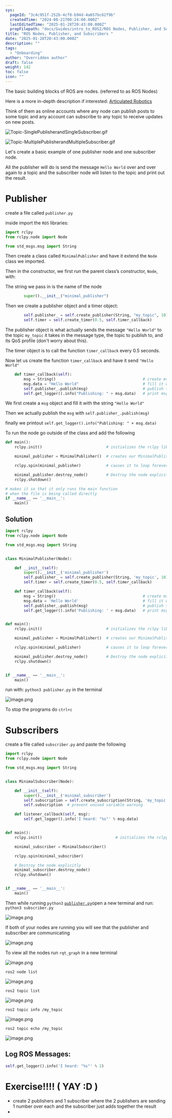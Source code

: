 ```yaml
---
sys:
  pageId: "3c4c951f-252b-4cf8-b94d-4a657bc62f9b"
  createdTime: "2024-08-21T00:24:00.000Z"
  lastEditedTime: "2025-01-28T20:43:00.000Z"
  propFilepath: "docs/Guides/intro_to_ROS2/ROS Nodes, Publisher, and Subscribers .md"
title: "ROS Nodes, Publisher, and Subscribers "
date: "2025-01-28T20:43:00.000Z"
description: ""
tags:
  - "Onboarding"
author: "Overridden author"
draft: false
weight: 142
toc: false
icon: ""
---
```


The basic building blocks of ROS are nodes. (referred to as ROS Nodes)

Here is a more in-depth description if interested: [Articulated Robotics](https://articulatedrobotics.xyz/tutorials/ready-for-ros/ros-overview#2-nodes)

Think of them as online accounts where any node can publish posts to some topic and any account can subscribe to any topic to receive updates on new posts.

![Topic-SinglePublisherandSingleSubscriber.gif](https://docs.ros.org/en/humble/_images/Topic-SinglePublisherandSingleSubscriber.gif)

![Topic-MultiplePublisherandMultipleSubscriber.gif](https://docs.ros.org/en/humble/_images/Topic-MultiplePublisherandMultipleSubscriber.gif)

Let's create a basic example of one publisher node and one subscriber node.

All the publisher will do is send the message `Hello World` over and over again to a topic and the subscriber node will listen to the topic and print out the result.

# Publisher

create a file called `publisher.py` 

inside import the `ROS` libraries:

```python
import rclpy
from rclpy.node import Node

from std_msgs.msg import String
```

Then create a class called `MinimalPublisher` and have it extend the `Node` class we imported.

Then in the constructor, we first run the parent class’s constructor, `Node`, with:

The string we pass in is the name of the node

```python
        super().__init__("minimal_publisher")
```

Then we create a publisher object and a timer object:

```python
        self.publisher_ = self.create_publisher(String, "my_topic", 10)
        self.timer = self.create_timer(0.5, self.timer_callback)
```

The publisher object is what actually sends the message `"Hello World"` to the topic `my_topic` it takes in the message type, the topic to publish to, and its QoS profile (don't worry about this).

The timer object is to call the function `timer_callback` every 0.5 seconds.

Now let us create the function `timer_callback` and have it send `"Hello World"`

```python
    def timer_callback(self):
        msg = String()                                      # create msg object
        msg.data = "Hello World"                            # fill it with data
        self.publisher_.publish(msg)                        # publish the message
        self.get_logger().info("Publishing: " + msg.data)   # print msg
```

We first create a `msg` object and fill it with the string `"Hello World"`

Then we actually publish the `msg` with `self.publisher_.publish(msg)`

finally we printout `self.get_logger().info("Publishing: " + msg.data)`

To run the node go outside of the class and add the following

```python
def main():
    rclpy.init()                            # initializes the rclpy library

    minimal_publisher = MinimalPublisher()  # creates our MinimalPublisher object

    rclpy.spin(minimal_publisher)           # causes it to loop forever

    minimal_publisher.destroy_node()        # Destroy the node explicitly
    rclpy.shutdown()

# makes it so that it only runs the main function
# when the file is being called directly
if __name__ == '__main__': 
    main()
```

## Solution

```python
import rclpy
from rclpy.node import Node

from std_msgs.msg import String


class MinimalPublisher(Node):

    def __init__(self):
        super().__init__('minimal_publisher')
        self.publisher_ = self.create_publisher(String, 'my_topic', 10)
        self.timer = self.create_timer(0.5, self.timer_callback)

    def timer_callback(self):
        msg = String()                                      # create msg object
        msg.data = 'Hello World'                            # fill it with data
        self.publisher_.publish(msg)                        # publish the message
        self.get_logger().info('Publishing: ' + msg.data)   # print msg


def main():
    rclpy.init()                            # initializes the rclpy library

    minimal_publisher = MinimalPublisher()  # creates our MinimalPublisher object

    rclpy.spin(minimal_publisher)           # causes it to loop forever

    minimal_publisher.destroy_node()        # Destroy the node explicitly
    rclpy.shutdown()


if __name__ == '__main__':
    main()
```

run with: `python3 publisher.py` in the terminal

![image.png](https://prod-files-secure.s3.us-west-2.amazonaws.com/d518164a-d88e-44d1-a4ee-3adb3bd8bce0/9214accb-ad5b-44f1-a31c-b3167c59138b/image.png?X-Amz-Algorithm=AWS4-HMAC-SHA256&X-Amz-Content-Sha256=UNSIGNED-PAYLOAD&X-Amz-Credential=ASIAZI2LB466UIXQ4LYM%2F20250308%2Fus-west-2%2Fs3%2Faws4_request&X-Amz-Date=20250308T060837Z&X-Amz-Expires=3600&X-Amz-Security-Token=IQoJb3JpZ2luX2VjEA0aCXVzLXdlc3QtMiJHMEUCIEWT2UPr40aZZgkyhkN3fSocI4mIoNk11N7IiGuFIXgEAiEArmNcPHWKK2NHzXELiLzmVTgGO%2FSpH3IGHATfQC7qhG8q%2FwMIVhAAGgw2Mzc0MjMxODM4MDUiDHSgR%2FDi%2FHBIv3DC6yrcAyjZcbvpquTUBg7XeVRz9tEH9x2Lq%2FqjrvDiEacy9V87nkDB13TTf59a4kaOiEuMrQJTPO7KR8nnWr4Y1vVZzdpbmVx4KDAhv8fsKDjF9AOL11nA2n8fT8PbIWLnokZsfLRiDe8LyUXX%2FDgFZ495YoQy%2B%2FjomDHteJcrx%2B183zEB8o2QNXwHjLVwElaNENOINbYtDb7ZPtbzn4Xh3%2FiOiB9NTE5wkiQAFMHHjhP1SP6Chh%2FsaVIbAanSx3w61DC7xBdYrmkmVpXZq8FT9mlzDaxJmTq1jYg3QZUIPLLc1%2FiawgFdIDv6xNKRI0kKk9uV31m1yPflM3fan1lJLK17Uw98YegZXmjqM1gEoPiJlkZg9BfQ8wwuG5SnUBFcDb4KDuNbV9KhcXkTACpMW%2BjBsd2U1AM5POXjCfKUA%2FaSN%2B6kvFWln%2F7iDx5%2FmoKOL4I5J4VH5Sa1HY4PmiFouZW8Tup8bylygZ%2FshcluhrtHPNcsiA51aOzSVFiYBeQb3zwn%2Fz9us6rDnJwLu2Bv5hbFjeRooxAlIDM5mqMo6Ld0F50Chk1HCT%2Fy9gLQv0sx%2BmHA8h4KiO0i8MGFiAz5qLQc1%2FA2nL1A0E3CQmqRfkKbqzMgTuHxNOSmGJVFR8yeMIWer74GOqUB7EzqKNRuyOFLAr1hbO0ZWLZ0lA3S8UYFrXg%2FvtNHpwmLeTpK8XjI52te7m%2FpvwWHPydl8KyXiTFYBHhdizJG2OeH9Bszk7OYd4Ocy3JLwihhSkzst%2FyUJFvSUPydzUPCqqLdKJexjZqAxTX7rQ%2BZSBcvI1QU1sP%2F5xKVC%2BPYZvnra94dAdygLpeOK9JICZ25fWcNQJ%2FHzcMcbHCWweGWv5OmIN8Q&X-Amz-Signature=54cb154a9a2a0e19aec8593b3c63a0f743e9018cc95e4212b322eff15e67bb9f&X-Amz-SignedHeaders=host&x-id=GetObject)

To stop the programs do `ctrl+c`

# Subscribers

create a file called `subscriber.py` and paste the following

```python
import rclpy
from rclpy.node import Node

from std_msgs.msg import String


class MinimalSubscriber(Node):

    def __init__(self):
        super().__init__('minimal_subscriber')
        self.subscription = self.create_subscription(String, 'my_topic', self.listener_callback, 10)
        self.subscription  # prevent unused variable warning

    def listener_callback(self, msg):
        self.get_logger().info('I heard: "%s"' % msg.data)


def main():
    rclpy.init()                                # initializes the rclpy library

    minimal_subscriber = MinimalSubscriber()

    rclpy.spin(minimal_subscriber)

    # Destroy the node explicitly
    minimal_subscriber.destroy_node()
    rclpy.shutdown()


if __name__ == '__main__':
    main()
```

Then while running `python3` [`publisher.py`](http://publisher.py/)open a new terminal and run: `python3 subscriber.py` 

![image.png](https://prod-files-secure.s3.us-west-2.amazonaws.com/d518164a-d88e-44d1-a4ee-3adb3bd8bce0/611fccf2-c738-4dbd-94e9-98f209092866/image.png?X-Amz-Algorithm=AWS4-HMAC-SHA256&X-Amz-Content-Sha256=UNSIGNED-PAYLOAD&X-Amz-Credential=ASIAZI2LB466UIXQ4LYM%2F20250308%2Fus-west-2%2Fs3%2Faws4_request&X-Amz-Date=20250308T060837Z&X-Amz-Expires=3600&X-Amz-Security-Token=IQoJb3JpZ2luX2VjEA0aCXVzLXdlc3QtMiJHMEUCIEWT2UPr40aZZgkyhkN3fSocI4mIoNk11N7IiGuFIXgEAiEArmNcPHWKK2NHzXELiLzmVTgGO%2FSpH3IGHATfQC7qhG8q%2FwMIVhAAGgw2Mzc0MjMxODM4MDUiDHSgR%2FDi%2FHBIv3DC6yrcAyjZcbvpquTUBg7XeVRz9tEH9x2Lq%2FqjrvDiEacy9V87nkDB13TTf59a4kaOiEuMrQJTPO7KR8nnWr4Y1vVZzdpbmVx4KDAhv8fsKDjF9AOL11nA2n8fT8PbIWLnokZsfLRiDe8LyUXX%2FDgFZ495YoQy%2B%2FjomDHteJcrx%2B183zEB8o2QNXwHjLVwElaNENOINbYtDb7ZPtbzn4Xh3%2FiOiB9NTE5wkiQAFMHHjhP1SP6Chh%2FsaVIbAanSx3w61DC7xBdYrmkmVpXZq8FT9mlzDaxJmTq1jYg3QZUIPLLc1%2FiawgFdIDv6xNKRI0kKk9uV31m1yPflM3fan1lJLK17Uw98YegZXmjqM1gEoPiJlkZg9BfQ8wwuG5SnUBFcDb4KDuNbV9KhcXkTACpMW%2BjBsd2U1AM5POXjCfKUA%2FaSN%2B6kvFWln%2F7iDx5%2FmoKOL4I5J4VH5Sa1HY4PmiFouZW8Tup8bylygZ%2FshcluhrtHPNcsiA51aOzSVFiYBeQb3zwn%2Fz9us6rDnJwLu2Bv5hbFjeRooxAlIDM5mqMo6Ld0F50Chk1HCT%2Fy9gLQv0sx%2BmHA8h4KiO0i8MGFiAz5qLQc1%2FA2nL1A0E3CQmqRfkKbqzMgTuHxNOSmGJVFR8yeMIWer74GOqUB7EzqKNRuyOFLAr1hbO0ZWLZ0lA3S8UYFrXg%2FvtNHpwmLeTpK8XjI52te7m%2FpvwWHPydl8KyXiTFYBHhdizJG2OeH9Bszk7OYd4Ocy3JLwihhSkzst%2FyUJFvSUPydzUPCqqLdKJexjZqAxTX7rQ%2BZSBcvI1QU1sP%2F5xKVC%2BPYZvnra94dAdygLpeOK9JICZ25fWcNQJ%2FHzcMcbHCWweGWv5OmIN8Q&X-Amz-Signature=549ff450c3df402d100af82659a9dcb77ac980415a8f8de281da628715626ec0&X-Amz-SignedHeaders=host&x-id=GetObject)

If both of your nodes are running you will see that the publisher and subscriber are communicating

![image.png](https://prod-files-secure.s3.us-west-2.amazonaws.com/d518164a-d88e-44d1-a4ee-3adb3bd8bce0/eea428b5-1cf0-43bb-a30b-81cbaf6c5c78/image.png?X-Amz-Algorithm=AWS4-HMAC-SHA256&X-Amz-Content-Sha256=UNSIGNED-PAYLOAD&X-Amz-Credential=ASIAZI2LB466UIXQ4LYM%2F20250308%2Fus-west-2%2Fs3%2Faws4_request&X-Amz-Date=20250308T060837Z&X-Amz-Expires=3600&X-Amz-Security-Token=IQoJb3JpZ2luX2VjEA0aCXVzLXdlc3QtMiJHMEUCIEWT2UPr40aZZgkyhkN3fSocI4mIoNk11N7IiGuFIXgEAiEArmNcPHWKK2NHzXELiLzmVTgGO%2FSpH3IGHATfQC7qhG8q%2FwMIVhAAGgw2Mzc0MjMxODM4MDUiDHSgR%2FDi%2FHBIv3DC6yrcAyjZcbvpquTUBg7XeVRz9tEH9x2Lq%2FqjrvDiEacy9V87nkDB13TTf59a4kaOiEuMrQJTPO7KR8nnWr4Y1vVZzdpbmVx4KDAhv8fsKDjF9AOL11nA2n8fT8PbIWLnokZsfLRiDe8LyUXX%2FDgFZ495YoQy%2B%2FjomDHteJcrx%2B183zEB8o2QNXwHjLVwElaNENOINbYtDb7ZPtbzn4Xh3%2FiOiB9NTE5wkiQAFMHHjhP1SP6Chh%2FsaVIbAanSx3w61DC7xBdYrmkmVpXZq8FT9mlzDaxJmTq1jYg3QZUIPLLc1%2FiawgFdIDv6xNKRI0kKk9uV31m1yPflM3fan1lJLK17Uw98YegZXmjqM1gEoPiJlkZg9BfQ8wwuG5SnUBFcDb4KDuNbV9KhcXkTACpMW%2BjBsd2U1AM5POXjCfKUA%2FaSN%2B6kvFWln%2F7iDx5%2FmoKOL4I5J4VH5Sa1HY4PmiFouZW8Tup8bylygZ%2FshcluhrtHPNcsiA51aOzSVFiYBeQb3zwn%2Fz9us6rDnJwLu2Bv5hbFjeRooxAlIDM5mqMo6Ld0F50Chk1HCT%2Fy9gLQv0sx%2BmHA8h4KiO0i8MGFiAz5qLQc1%2FA2nL1A0E3CQmqRfkKbqzMgTuHxNOSmGJVFR8yeMIWer74GOqUB7EzqKNRuyOFLAr1hbO0ZWLZ0lA3S8UYFrXg%2FvtNHpwmLeTpK8XjI52te7m%2FpvwWHPydl8KyXiTFYBHhdizJG2OeH9Bszk7OYd4Ocy3JLwihhSkzst%2FyUJFvSUPydzUPCqqLdKJexjZqAxTX7rQ%2BZSBcvI1QU1sP%2F5xKVC%2BPYZvnra94dAdygLpeOK9JICZ25fWcNQJ%2FHzcMcbHCWweGWv5OmIN8Q&X-Amz-Signature=0d905e52a978b9ba8374f01a4606131066b0155e13ffd6d373205aed8c2190e7&X-Amz-SignedHeaders=host&x-id=GetObject)

To view all the nodes run `rqt_graph` in a new terminal

![image.png](https://prod-files-secure.s3.us-west-2.amazonaws.com/d518164a-d88e-44d1-a4ee-3adb3bd8bce0/1d98e964-4318-4d62-b5c4-8c8f78368598/image.png?X-Amz-Algorithm=AWS4-HMAC-SHA256&X-Amz-Content-Sha256=UNSIGNED-PAYLOAD&X-Amz-Credential=ASIAZI2LB466UIXQ4LYM%2F20250308%2Fus-west-2%2Fs3%2Faws4_request&X-Amz-Date=20250308T060837Z&X-Amz-Expires=3600&X-Amz-Security-Token=IQoJb3JpZ2luX2VjEA0aCXVzLXdlc3QtMiJHMEUCIEWT2UPr40aZZgkyhkN3fSocI4mIoNk11N7IiGuFIXgEAiEArmNcPHWKK2NHzXELiLzmVTgGO%2FSpH3IGHATfQC7qhG8q%2FwMIVhAAGgw2Mzc0MjMxODM4MDUiDHSgR%2FDi%2FHBIv3DC6yrcAyjZcbvpquTUBg7XeVRz9tEH9x2Lq%2FqjrvDiEacy9V87nkDB13TTf59a4kaOiEuMrQJTPO7KR8nnWr4Y1vVZzdpbmVx4KDAhv8fsKDjF9AOL11nA2n8fT8PbIWLnokZsfLRiDe8LyUXX%2FDgFZ495YoQy%2B%2FjomDHteJcrx%2B183zEB8o2QNXwHjLVwElaNENOINbYtDb7ZPtbzn4Xh3%2FiOiB9NTE5wkiQAFMHHjhP1SP6Chh%2FsaVIbAanSx3w61DC7xBdYrmkmVpXZq8FT9mlzDaxJmTq1jYg3QZUIPLLc1%2FiawgFdIDv6xNKRI0kKk9uV31m1yPflM3fan1lJLK17Uw98YegZXmjqM1gEoPiJlkZg9BfQ8wwuG5SnUBFcDb4KDuNbV9KhcXkTACpMW%2BjBsd2U1AM5POXjCfKUA%2FaSN%2B6kvFWln%2F7iDx5%2FmoKOL4I5J4VH5Sa1HY4PmiFouZW8Tup8bylygZ%2FshcluhrtHPNcsiA51aOzSVFiYBeQb3zwn%2Fz9us6rDnJwLu2Bv5hbFjeRooxAlIDM5mqMo6Ld0F50Chk1HCT%2Fy9gLQv0sx%2BmHA8h4KiO0i8MGFiAz5qLQc1%2FA2nL1A0E3CQmqRfkKbqzMgTuHxNOSmGJVFR8yeMIWer74GOqUB7EzqKNRuyOFLAr1hbO0ZWLZ0lA3S8UYFrXg%2FvtNHpwmLeTpK8XjI52te7m%2FpvwWHPydl8KyXiTFYBHhdizJG2OeH9Bszk7OYd4Ocy3JLwihhSkzst%2FyUJFvSUPydzUPCqqLdKJexjZqAxTX7rQ%2BZSBcvI1QU1sP%2F5xKVC%2BPYZvnra94dAdygLpeOK9JICZ25fWcNQJ%2FHzcMcbHCWweGWv5OmIN8Q&X-Amz-Signature=548d103c10e0ae4a1cf4b3def6638cb1edfd5f674b56456ff82b38f7fa862b5c&X-Amz-SignedHeaders=host&x-id=GetObject)

`ros2 node list`

![image.png](https://prod-files-secure.s3.us-west-2.amazonaws.com/d518164a-d88e-44d1-a4ee-3adb3bd8bce0/680ac8cf-e6d9-4164-9ece-5b9a6fccffee/image.png?X-Amz-Algorithm=AWS4-HMAC-SHA256&X-Amz-Content-Sha256=UNSIGNED-PAYLOAD&X-Amz-Credential=ASIAZI2LB466UIXQ4LYM%2F20250308%2Fus-west-2%2Fs3%2Faws4_request&X-Amz-Date=20250308T060837Z&X-Amz-Expires=3600&X-Amz-Security-Token=IQoJb3JpZ2luX2VjEA0aCXVzLXdlc3QtMiJHMEUCIEWT2UPr40aZZgkyhkN3fSocI4mIoNk11N7IiGuFIXgEAiEArmNcPHWKK2NHzXELiLzmVTgGO%2FSpH3IGHATfQC7qhG8q%2FwMIVhAAGgw2Mzc0MjMxODM4MDUiDHSgR%2FDi%2FHBIv3DC6yrcAyjZcbvpquTUBg7XeVRz9tEH9x2Lq%2FqjrvDiEacy9V87nkDB13TTf59a4kaOiEuMrQJTPO7KR8nnWr4Y1vVZzdpbmVx4KDAhv8fsKDjF9AOL11nA2n8fT8PbIWLnokZsfLRiDe8LyUXX%2FDgFZ495YoQy%2B%2FjomDHteJcrx%2B183zEB8o2QNXwHjLVwElaNENOINbYtDb7ZPtbzn4Xh3%2FiOiB9NTE5wkiQAFMHHjhP1SP6Chh%2FsaVIbAanSx3w61DC7xBdYrmkmVpXZq8FT9mlzDaxJmTq1jYg3QZUIPLLc1%2FiawgFdIDv6xNKRI0kKk9uV31m1yPflM3fan1lJLK17Uw98YegZXmjqM1gEoPiJlkZg9BfQ8wwuG5SnUBFcDb4KDuNbV9KhcXkTACpMW%2BjBsd2U1AM5POXjCfKUA%2FaSN%2B6kvFWln%2F7iDx5%2FmoKOL4I5J4VH5Sa1HY4PmiFouZW8Tup8bylygZ%2FshcluhrtHPNcsiA51aOzSVFiYBeQb3zwn%2Fz9us6rDnJwLu2Bv5hbFjeRooxAlIDM5mqMo6Ld0F50Chk1HCT%2Fy9gLQv0sx%2BmHA8h4KiO0i8MGFiAz5qLQc1%2FA2nL1A0E3CQmqRfkKbqzMgTuHxNOSmGJVFR8yeMIWer74GOqUB7EzqKNRuyOFLAr1hbO0ZWLZ0lA3S8UYFrXg%2FvtNHpwmLeTpK8XjI52te7m%2FpvwWHPydl8KyXiTFYBHhdizJG2OeH9Bszk7OYd4Ocy3JLwihhSkzst%2FyUJFvSUPydzUPCqqLdKJexjZqAxTX7rQ%2BZSBcvI1QU1sP%2F5xKVC%2BPYZvnra94dAdygLpeOK9JICZ25fWcNQJ%2FHzcMcbHCWweGWv5OmIN8Q&X-Amz-Signature=64fbcc0890330b8978bee8d7516803f514666ebcc203554d891e5cbb90ec6a58&X-Amz-SignedHeaders=host&x-id=GetObject)

`ros2 topic list`

![image.png](https://prod-files-secure.s3.us-west-2.amazonaws.com/d518164a-d88e-44d1-a4ee-3adb3bd8bce0/eee2ebe1-27ef-4a4a-96fb-2ca54126fb29/image.png?X-Amz-Algorithm=AWS4-HMAC-SHA256&X-Amz-Content-Sha256=UNSIGNED-PAYLOAD&X-Amz-Credential=ASIAZI2LB466UIXQ4LYM%2F20250308%2Fus-west-2%2Fs3%2Faws4_request&X-Amz-Date=20250308T060837Z&X-Amz-Expires=3600&X-Amz-Security-Token=IQoJb3JpZ2luX2VjEA0aCXVzLXdlc3QtMiJHMEUCIEWT2UPr40aZZgkyhkN3fSocI4mIoNk11N7IiGuFIXgEAiEArmNcPHWKK2NHzXELiLzmVTgGO%2FSpH3IGHATfQC7qhG8q%2FwMIVhAAGgw2Mzc0MjMxODM4MDUiDHSgR%2FDi%2FHBIv3DC6yrcAyjZcbvpquTUBg7XeVRz9tEH9x2Lq%2FqjrvDiEacy9V87nkDB13TTf59a4kaOiEuMrQJTPO7KR8nnWr4Y1vVZzdpbmVx4KDAhv8fsKDjF9AOL11nA2n8fT8PbIWLnokZsfLRiDe8LyUXX%2FDgFZ495YoQy%2B%2FjomDHteJcrx%2B183zEB8o2QNXwHjLVwElaNENOINbYtDb7ZPtbzn4Xh3%2FiOiB9NTE5wkiQAFMHHjhP1SP6Chh%2FsaVIbAanSx3w61DC7xBdYrmkmVpXZq8FT9mlzDaxJmTq1jYg3QZUIPLLc1%2FiawgFdIDv6xNKRI0kKk9uV31m1yPflM3fan1lJLK17Uw98YegZXmjqM1gEoPiJlkZg9BfQ8wwuG5SnUBFcDb4KDuNbV9KhcXkTACpMW%2BjBsd2U1AM5POXjCfKUA%2FaSN%2B6kvFWln%2F7iDx5%2FmoKOL4I5J4VH5Sa1HY4PmiFouZW8Tup8bylygZ%2FshcluhrtHPNcsiA51aOzSVFiYBeQb3zwn%2Fz9us6rDnJwLu2Bv5hbFjeRooxAlIDM5mqMo6Ld0F50Chk1HCT%2Fy9gLQv0sx%2BmHA8h4KiO0i8MGFiAz5qLQc1%2FA2nL1A0E3CQmqRfkKbqzMgTuHxNOSmGJVFR8yeMIWer74GOqUB7EzqKNRuyOFLAr1hbO0ZWLZ0lA3S8UYFrXg%2FvtNHpwmLeTpK8XjI52te7m%2FpvwWHPydl8KyXiTFYBHhdizJG2OeH9Bszk7OYd4Ocy3JLwihhSkzst%2FyUJFvSUPydzUPCqqLdKJexjZqAxTX7rQ%2BZSBcvI1QU1sP%2F5xKVC%2BPYZvnra94dAdygLpeOK9JICZ25fWcNQJ%2FHzcMcbHCWweGWv5OmIN8Q&X-Amz-Signature=3ae0a3cadf67570c259d1b634d87961f6b8efbe9505b8e767caf7eacb08b17eb&X-Amz-SignedHeaders=host&x-id=GetObject)

`ros2 topic info /my_topic`

![image.png](https://prod-files-secure.s3.us-west-2.amazonaws.com/d518164a-d88e-44d1-a4ee-3adb3bd8bce0/6288ef12-cb9e-406f-b9eb-65feed3a9011/image.png?X-Amz-Algorithm=AWS4-HMAC-SHA256&X-Amz-Content-Sha256=UNSIGNED-PAYLOAD&X-Amz-Credential=ASIAZI2LB466UIXQ4LYM%2F20250308%2Fus-west-2%2Fs3%2Faws4_request&X-Amz-Date=20250308T060837Z&X-Amz-Expires=3600&X-Amz-Security-Token=IQoJb3JpZ2luX2VjEA0aCXVzLXdlc3QtMiJHMEUCIEWT2UPr40aZZgkyhkN3fSocI4mIoNk11N7IiGuFIXgEAiEArmNcPHWKK2NHzXELiLzmVTgGO%2FSpH3IGHATfQC7qhG8q%2FwMIVhAAGgw2Mzc0MjMxODM4MDUiDHSgR%2FDi%2FHBIv3DC6yrcAyjZcbvpquTUBg7XeVRz9tEH9x2Lq%2FqjrvDiEacy9V87nkDB13TTf59a4kaOiEuMrQJTPO7KR8nnWr4Y1vVZzdpbmVx4KDAhv8fsKDjF9AOL11nA2n8fT8PbIWLnokZsfLRiDe8LyUXX%2FDgFZ495YoQy%2B%2FjomDHteJcrx%2B183zEB8o2QNXwHjLVwElaNENOINbYtDb7ZPtbzn4Xh3%2FiOiB9NTE5wkiQAFMHHjhP1SP6Chh%2FsaVIbAanSx3w61DC7xBdYrmkmVpXZq8FT9mlzDaxJmTq1jYg3QZUIPLLc1%2FiawgFdIDv6xNKRI0kKk9uV31m1yPflM3fan1lJLK17Uw98YegZXmjqM1gEoPiJlkZg9BfQ8wwuG5SnUBFcDb4KDuNbV9KhcXkTACpMW%2BjBsd2U1AM5POXjCfKUA%2FaSN%2B6kvFWln%2F7iDx5%2FmoKOL4I5J4VH5Sa1HY4PmiFouZW8Tup8bylygZ%2FshcluhrtHPNcsiA51aOzSVFiYBeQb3zwn%2Fz9us6rDnJwLu2Bv5hbFjeRooxAlIDM5mqMo6Ld0F50Chk1HCT%2Fy9gLQv0sx%2BmHA8h4KiO0i8MGFiAz5qLQc1%2FA2nL1A0E3CQmqRfkKbqzMgTuHxNOSmGJVFR8yeMIWer74GOqUB7EzqKNRuyOFLAr1hbO0ZWLZ0lA3S8UYFrXg%2FvtNHpwmLeTpK8XjI52te7m%2FpvwWHPydl8KyXiTFYBHhdizJG2OeH9Bszk7OYd4Ocy3JLwihhSkzst%2FyUJFvSUPydzUPCqqLdKJexjZqAxTX7rQ%2BZSBcvI1QU1sP%2F5xKVC%2BPYZvnra94dAdygLpeOK9JICZ25fWcNQJ%2FHzcMcbHCWweGWv5OmIN8Q&X-Amz-Signature=bdbf350cfcad145719a4a4b732b4d055410e4b7948dd321c8c05422a1d5517a3&X-Amz-SignedHeaders=host&x-id=GetObject)

`ros2 topic echo /my_topic`

![image.png](https://prod-files-secure.s3.us-west-2.amazonaws.com/d518164a-d88e-44d1-a4ee-3adb3bd8bce0/0a6fcb4d-422d-4a6c-a803-749ef4adf2c6/image.png?X-Amz-Algorithm=AWS4-HMAC-SHA256&X-Amz-Content-Sha256=UNSIGNED-PAYLOAD&X-Amz-Credential=ASIAZI2LB466UIXQ4LYM%2F20250308%2Fus-west-2%2Fs3%2Faws4_request&X-Amz-Date=20250308T060837Z&X-Amz-Expires=3600&X-Amz-Security-Token=IQoJb3JpZ2luX2VjEA0aCXVzLXdlc3QtMiJHMEUCIEWT2UPr40aZZgkyhkN3fSocI4mIoNk11N7IiGuFIXgEAiEArmNcPHWKK2NHzXELiLzmVTgGO%2FSpH3IGHATfQC7qhG8q%2FwMIVhAAGgw2Mzc0MjMxODM4MDUiDHSgR%2FDi%2FHBIv3DC6yrcAyjZcbvpquTUBg7XeVRz9tEH9x2Lq%2FqjrvDiEacy9V87nkDB13TTf59a4kaOiEuMrQJTPO7KR8nnWr4Y1vVZzdpbmVx4KDAhv8fsKDjF9AOL11nA2n8fT8PbIWLnokZsfLRiDe8LyUXX%2FDgFZ495YoQy%2B%2FjomDHteJcrx%2B183zEB8o2QNXwHjLVwElaNENOINbYtDb7ZPtbzn4Xh3%2FiOiB9NTE5wkiQAFMHHjhP1SP6Chh%2FsaVIbAanSx3w61DC7xBdYrmkmVpXZq8FT9mlzDaxJmTq1jYg3QZUIPLLc1%2FiawgFdIDv6xNKRI0kKk9uV31m1yPflM3fan1lJLK17Uw98YegZXmjqM1gEoPiJlkZg9BfQ8wwuG5SnUBFcDb4KDuNbV9KhcXkTACpMW%2BjBsd2U1AM5POXjCfKUA%2FaSN%2B6kvFWln%2F7iDx5%2FmoKOL4I5J4VH5Sa1HY4PmiFouZW8Tup8bylygZ%2FshcluhrtHPNcsiA51aOzSVFiYBeQb3zwn%2Fz9us6rDnJwLu2Bv5hbFjeRooxAlIDM5mqMo6Ld0F50Chk1HCT%2Fy9gLQv0sx%2BmHA8h4KiO0i8MGFiAz5qLQc1%2FA2nL1A0E3CQmqRfkKbqzMgTuHxNOSmGJVFR8yeMIWer74GOqUB7EzqKNRuyOFLAr1hbO0ZWLZ0lA3S8UYFrXg%2FvtNHpwmLeTpK8XjI52te7m%2FpvwWHPydl8KyXiTFYBHhdizJG2OeH9Bszk7OYd4Ocy3JLwihhSkzst%2FyUJFvSUPydzUPCqqLdKJexjZqAxTX7rQ%2BZSBcvI1QU1sP%2F5xKVC%2BPYZvnra94dAdygLpeOK9JICZ25fWcNQJ%2FHzcMcbHCWweGWv5OmIN8Q&X-Amz-Signature=630aba87310c111b6e5b8027e6ec9fa06531799d0f7864c9b373718b711f4b12&X-Amz-SignedHeaders=host&x-id=GetObject)

## Log ROS Messages:

```python
self.get_logger().info('I heard: "%s"' % 2)
```

# Exercise!!!! ( YAY :D )

- create 2 publishers and 1 subscriber where the 2 publishers are sending 1 number over each and the subscriber just adds together the result
- 
